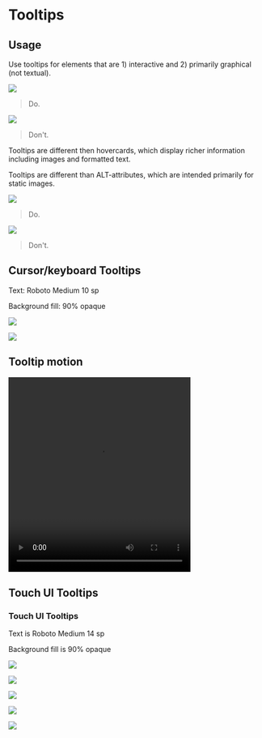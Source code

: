 # Tooltips

## Usage

Use tooltips for elements that are 1) interactive and 2) primarily graphical (not textual).

![](images/components/components-tooltips-usage-tooltips_06a_large_xhdpi.png)

> Do.

![](images/components/components-tooltips-usage-tooltips_06b_large_xhdpi.png)

> Don't.

Tooltips are different then hovercards, which display richer information including images and formatted text.

Tooltips are different than ALT-attributes, which are intended primarily for static images.

![](images/components/components-tooltips-usage-tooltips_13a_large_xhdpi.png)

> Do.

![](images/components/components-tooltips-usage-tooltips_13b_large_xhdpi.png)

> Don't.

## Cursor/keyboard Tooltips

Text: Roboto Medium 10 sp

Background fill: 90% opaque

![](images/components/components-tooltips-cursorkeyboardtooltips-tooltips_09_large_xhdpi.png)

![](images/components/components-tooltips-cursorkeyboardtooltips-tooltips_03_large_xhdpi.png)

## Tooltip motion

<video  width="360" height="384" controls="">
<source src="//material-design.storage.googleapis.com/videos/components-tooltips-cursorkeyboardtooltips-tooltips_005_large_xhdpi.webm" type="video/webm">
<source src="//material-design.storage.googleapis.com/videos/components-tooltips-cursorkeyboardtooltips-tooltips_005_large_xhdpi.mp4" type="video/mp4">
</video>

## Touch UI Tooltips

### Touch UI Tooltips

Text is Roboto Medium 14 sp

Background fill is 90% opaque

![](images/components/components-tooltips-touchuitooltips-tooltips_16_large_xhdpi.png)

![](images/components/components-tooltips-touchuitooltips-tooltips_15a_large_xhdpi.png)

![](images/components/components-tooltips-touchuitooltips-tooltips_15b_large_xhdpi.png)

![](images/components/components-tooltips-touchuitooltips-tooltips_19a_large_xhdpi.png)

![](images/components/components-tooltips-touchuitooltips-tooltips_19b_large_xhdpi.png)